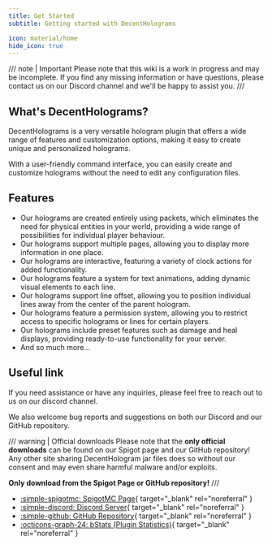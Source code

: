 ```yaml
---
title: Get Started
subtitle: Getting started with DecentHolograms

icon: material/home
hide_icon: true
---
```


/// note | Important
Please note that this wiki is a work in progress and may be incomplete. If you find any missing information or have questions, please contact us on our Discord channel and we'll be happy to assist you.
///

## What's DecentHolograms?

DecentHolograms is a very versatile hologram plugin that offers a wide range of features and customization options, making it easy to create unique and personalized holograms.

With a user-friendly command interface, you can easily create and customize holograms without the need to edit any configuration files.

## Features

- Our holograms are created entirely using packets, which eliminates the need for physical entities in your world, providing a wide range of possibilities for individual player behaviour.
- Our holograms support multiple pages, allowing you to display more information in one place.
- Our holograms are interactive, featuring a variety of clock actions for added functionality.
- Our holograms feature a system for text animations, adding dynamic visual elements to each line.
- Our holograms support line offset, allowing you to position individual lines away from the center of the parent hologram.
- Our holograms feature a permission system, allowing you to restrict access to specific holograms or lines for certain players.
- Our holograms include preset features such as damage and heal displays, providing ready-to-use functionality for your server.
- And so much more...

## Useful link

If you need assistance or have any inquiries, please feel free to reach out to us on our discord channel.

We also welcome bug reports and suggestions on both our Discord and our GitHub repository.

/// warning | Official downloads
Please note that the **only official downloads** can be found on our Spigot page and our GitHub repository!  
Any other site sharing DecentHologram jar files does so without our consent and may even share harmful malware and/or exploits.

**Only download from the Spigot Page or GitHub repository!**
///

- [:simple-spigotmc: SpigotMC Page](https://www.spigotmc.org/resources/96927/){ target="_blank" rel="noreferral" }
- [:simple-discord: Discord Server](https://discord.decentsoftware.eu){ target="_blank" rel="noreferral" }
- [:simple-github: GitHub Repository](https://github.decentsoftware.eu){ target="_blank" rel="noreferral" }
- [:octicons-graph-24: bStats (Plugin Statistics)](https://bstats.org/plugin/12797){ target="_blank" rel="noreferral" }